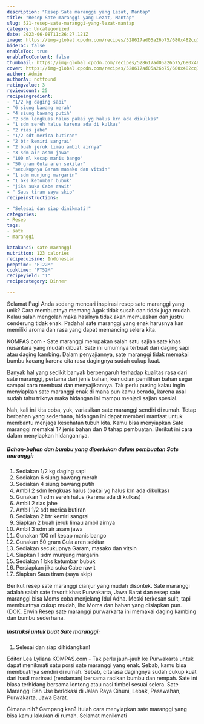 ```yaml
---
description: "Resep Sate maranggi yang Lezat, Mantap"
title: "Resep Sate maranggi yang Lezat, Mantap"
slug: 521-resep-sate-maranggi-yang-lezat-mantap
category: Uncategorized
date: 2023-06-08T11:26:27.121Z
image: https://img-global.cpcdn.com/recipes/528617ad05a26b75/680x482cq70/sate-maranggi-foto-resep-utama.jpg
hideToc: false
enableToc: true
enableTocContent: false
thumbnail: https://img-global.cpcdn.com/recipes/528617ad05a26b75/680x482cq70/sate-maranggi-foto-resep-utama.jpg
cover: https://img-global.cpcdn.com/recipes/528617ad05a26b75/680x482cq70/sate-maranggi-foto-resep-utama.jpg
author: Admin
authorAv: notfound
ratingvalue: 3
reviewcount: 25
recipeingredient:
- "1/2 kg daging sapi"
- "6 siung bawang merah"
- "4 siung bawang putih"
- "2 sdm lengkuas halus pakai yg halus krn ada dikulkas"
- "1 sdm sereh halus karena ada di kulkas"
- "2 rias jahe"
- "1/2 sdt merica butiran"
- "2 btr kemiri sangrai"
- "2 buah jeruk limau ambil airnya"
- "3 sdm air asam jawa"
- "100 ml kecap manis bango"
- "50 gram Gula aren sekitar"
- "secukupnya Garam masako dan vitsin"
- "1 sdm munjung margarin"
- "1 bks ketumbar bubuk"
- "jika suka Cabe rawit"
- " Saus tiram saya skip"
recipeinstructions:

- "Selesai dan siap dinikmati!"
categories:
- Resep
tags:
- sate
- maranggi

katakunci: sate maranggi 
nutrition: 123 calories
recipecuisine: Indonesian
preptime: "PT22M"
cooktime: "PT52M"
recipeyield: "1"
recipecategory: Dinner

---
```



Selamat Pagi Anda sedang mencari inspirasi resep sate maranggi yang unik? Cara membuatnya memang Agak tidak susah dan tidak juga mudah. Kalau salah mengolah maka hasilnya tidak akan memuaskan dan justru cenderung tidak enak. Padahal sate maranggi yang enak harusnya kan memiliki aroma dan rasa yang dapat memancing selera kita.


KOMPAS.com - Sate maranggi merupakan salah satu sajian sate khas nusantara yang mudah dibuat. Sate ini umumnya terbuat dari daging sapi atau daging kambing. Dalam penyajiannya, sate maranggi tidak memakai bumbu kacang karena cita rasa dagingnya sudah cukup kuat.

Banyak hal yang sedikit banyak berpengaruh terhadap kualitas rasa dari sate maranggi, pertama dari jenis bahan, kemudian pemilihan bahan segar sampai cara membuat dan menyajikannya. Tak perlu pusing kalau ingin menyiapkan sate maranggi enak di mana pun kamu berada, karena asal sudah tahu triknya maka hidangan ini mampu menjadi sajian spesial.


Nah, kali ini kita coba, yuk, variasikan sate maranggi sendiri di rumah. Tetap berbahan yang sederhana, hidangan ini dapat memberi manfaat untuk membantu menjaga kesehatan tubuh kita. Kamu bisa menyiapkan Sate maranggi memakai 17 jenis bahan dan 0 tahap pembuatan. Berikut ini cara dalam menyiapkan hidangannya.

<!--inarticleads1-->

##### Bahan-bahan dan bumbu yang diperlukan dalam pembuatan Sate maranggi:

1. Sediakan 1/2 kg daging sapi
1. Sediakan 6 siung bawang merah
1. Sediakan 4 siung bawang putih
1. Ambil 2 sdm lengkuas halus (pakai yg halus krn ada dikulkas)
1. Gunakan 1 sdm sereh halus (karena ada di kulkas)
1. Ambil 2 rias jahe
1. Ambil 1/2 sdt merica butiran
1. Sediakan 2 btr kemiri sangrai
1. Siapkan 2 buah jeruk limau ambil airnya
1. Ambil 3 sdm air asam jawa
1. Gunakan 100 ml kecap manis bango
1. Gunakan 50 gram Gula aren sekitar
1. Sediakan secukupnya Garam, masako dan vitsin
1. Siapkan 1 sdm munjung margarin
1. Sediakan 1 bks ketumbar bubuk
1. Persiapkan jika suka Cabe rawit
1. Siapkan  Saus tiram (saya skip)


Berikut resep sate maranggi cianjur yang mudah disontek. Sate maranggi adalah salah sate favorit khas Purwakarta, Jawa Barat dan resep sate maranggi bisa Moms coba menjelang Idul Adha. Meski terkesan sulit, tapi membuatnya cukup mudah, lho Moms dan bahan yang disiapkan pun. (DOK. Erwin Resep sate maranggi purwarkarta ini memakai daging kambing dan bumbu sederhana. 

<!--inarticleads2-->

##### Instruksi untuk buat Sate maranggi:


1. Selesai dan siap dihidangkan!

Editor Lea Lyliana KOMPAS.com - Tak perlu jauh-jauh ke Purwakarta untuk dapat menikmati satu porsi sate maranggi yang enak. Sebab, kamu bisa membuatnya sendiri di rumah. Sebab, citarasa dagingnya sudah cukup kuat dari hasil marinasi (rendaman) bersama racikan bumbu dan rempah. Sate ini biasa terhidang bersama lontong atau nasi timbel sesuai selera. Sate Maranggi Bah Use berlokasi di Jalan Raya Cihuni, Lebak, Pasawahan, Purwakarta, Jawa Barat. 

Gimana nih? Gampang kan? Itulah cara menyiapkan sate maranggi yang bisa kamu lakukan di rumah. Selamat menikmati
